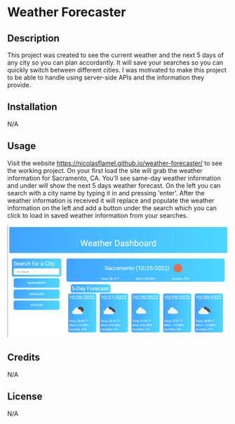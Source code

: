 # Weather Forecaster

## Description

This project was created to see the current weather and the next 5 days of any city so you can plan accordantly. It will save your searches so you can quickly switch between different cities. I was motivated to make this project to be able to handle using server-side APIs and the information they provide. 

## Installation

N/A

## Usage

Visit the website https://nicolasflamel.github.io/weather-forecaster/ to see the working project. On your first load the site will grab the weather information for Sacramento, CA. You'll see same-day weather information and under will show the next 5 days weather forecast. On the left you can search with a city name by typing it in and pressing 'enter'. After the weather information is received it will replace and populate the weather information on the left and add a button under the search which you can click to load in saved weather information from your searches. 

![project_preview](./assets/images/project_preview.png)

## Credits

N/A

## License

N/A